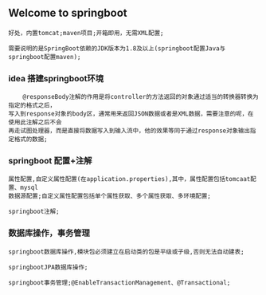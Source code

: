 ## Welcome to springboot

	好处，内置tomcat;maven项目;开箱即用，无需XML配置;

	需要说明的是SpringBoot依赖的JDK版本为1.8及以上(springboot配置Java与springboot配置maven);

### idea 搭建springboot环境

		@responseBody注解的作用是将controller的方法返回的对象通过适当的转换器转换为指定的格式之后，
	写入到response对象的body区，通常用来返回JSON数据或者是XML数据，需要注意的呢，在使用此注解之后不会
	再走试图处理器，而是直接将数据写入到输入流中，他的效果等同于通过response对象输出指定格式的数据;

### springboot 配置+注解

	属性配置,自定义属性配置(在application.properties),其中，属性配置包括tomcaat配置、mysql
	数据源配置;自定义属性配置包括单个属性获取、多个属性获取、多环境配置;
  
	springboot注解;

### 数据库操作，事务管理 

	springboot数据库操作,模块包必须建立在启动类的包是平级或子级,否则无法自动建表;
	
	springbootJPA数据库操作;
	
	springboot事务管理;@EnableTransactionManagement、@Transactional;
	
